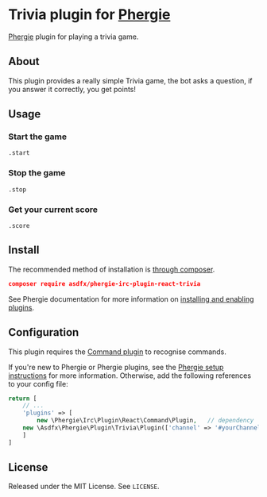 # Trivia plugin for [Phergie](http://github.com/phergie/phergie-irc-bot-react/)

[Phergie](http://github.com/phergie/phergie-irc-bot-react/) plugin for playing a trivia game.

## About
This plugin provides a really simple Trivia game, the bot asks a question, if you answer it correctly, you get points!

## Usage

### Start the game
`
.start
`

### Stop the game
`
.stop
`

### Get your current score
`
.score
`

## Install

The recommended method of installation is [through composer](http://getcomposer.org).

```JSON
composer require asdfx/phergie-irc-plugin-react-trivia
```

See Phergie documentation for more information on
[installing and enabling plugins](https://github.com/phergie/phergie-irc-bot-react/wiki/Usage#plugins).

## Configuration

This plugin requires the [Command plugin](https://github.com/phergie/phergie-irc-plugin-react-command) to recognise commands.

If you're new to Phergie or Phergie plugins, see the [Phergie setup instructions](https://github.com/phergie/phergie-irc-bot-react/wiki/Usage#configuration)
for more information.  Otherwise, add the following references to your config file:

```php
return [
    // ...
    'plugins' => [
        new \Phergie\Irc\Plugin\React\Command\Plugin,   // dependency
	new \Asdfx\Phergie\Plugin\Trivia\Plugin(['channel' => '#yourChannel']),
    ]
]
```

## License

Released under the MIT License. See `LICENSE`.

